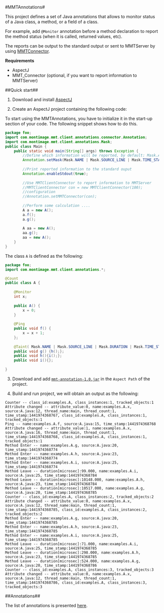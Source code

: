 #MMTAnnotations#

This project defines a set of Java annotations that allows to monitor status of a Java class, a method, or a field of a class.

For example, add `@Monitor` annotation before a method declaration to report the method status (when it is called, returned values, etc).

The reports can be output to the standard output or sent to MMTServer by using [MMTConnector](https://github.com/Inter-Trust/MMT_Connector).


**Requirements**


- AspectJ
- MMT_Connector (optional, if you want to report information to MMTServer)

##Quick start##

1. Download and install [AspectJ](https://eclipse.org/aspectj/)

2. Create an AspectJ project containing the following code:

To start using the MMTAnnotations, you have to initialize it in the start-up section of your code. The following snippet shows how to do this.

```Java
package foo;
import com.montimage.mmt.client.annotations.connector.Annotation;
import com.montimage.mmt.client.annotations.Mask;
public class Main {
	public static void main(String[] args) throws Exception {
	    //Define which information will be reported, by default: Mask.ALL
		Annotation.setMask(Mask.NAME | Mask.SOURCE_LINE | Mask.TIME_STAMP);
		
		//Print reported information to the standard ouput	
		Annotation.enableStdout(true);
		
		//Use MMTClientConnector to report information to MMTServer
		//MMTClientConnector con = new MMTClientConnector(100);
        //configuration 
        //Annotation.setMMTConnector(con);
        
        //Perform some calculation ....
		A a = new A();
		a.f();
		a.g();
		
		A aa = new A();
        aa.g();
        aa = new A();
	}
}
```

The class `A` is defined as the following:

```Java
package foo;
import com.montimage.mmt.client.annotations.*;

@Count
public class A {
    
    @Monitor
    int x;
    
    public A() {
        x = 0;
    }
    
    @Ping
    public void f() {
        x = x + 1;
    };
    
    @Taint( Mask.NAME | Mask.SOURCE_LINE | Mask.DURATION | Mask.TIME_STAMP)
    public void g() {h();};
    public void h(){i();};
    public void i(){};
    
}
```

3. Download and add [`mmt-annotation-1.0.jar`](blob/master/distribution/mmt-annotation-1.0.jar) in the `Aspect Path` of the project.

4. Build and run project, we will obtain an output as the following:

```
Counter -- class_id:examples.A, class_instances:1, tracked_objects:1
Attribute changed -- attribute_value:0, name:examples.A.x, source:A.java:12, thread_name:main, thread_count:1, time_stamp:1441974368767, class_id:examples.A, class_instances:1, tracked_objects:1
Ping -- name:examples.A.f, source:A.java:15, time_stamp:1441974368768
Attribute changed -- attribute_value:1, name:examples.A.x, source:A.java:16, thread_name:main, thread_count:1, time_stamp:1441974368768, class_id:examples.A, class_instances:1, tracked_objects:1
Method Enter -- name:examples.A.g, source:A.java:20, time_stamp:1441974368774
Method Enter -- name:examples.A.h, source:A.java:23, time_stamp:1441974368774
Method Enter -- name:examples.A.i, source:A.java:25, time_stamp:1441974368774
Method Leave -- duration[microsec]:99.000, name:examples.A.i, source:A.java:25, time_stamp:1441974368784
Method Leave -- duration[microsec]:10148.000, name:examples.A.h, source:A.java:23, time_stamp:1441974368784
Method Leave -- duration[microsec]:10517.000, name:examples.A.g, source:A.java:20, time_stamp:1441974368785
Counter -- class_id:examples.A, class_instances:2, tracked_objects:2
Attribute changed -- attribute_value:0, name:examples.A.x, source:A.java:12, thread_name:main, thread_count:1, time_stamp:1441974368785, class_id:examples.A, class_instances:2, tracked_objects:2
Method Enter -- name:examples.A.g, source:A.java:20, time_stamp:1441974368785
Method Enter -- name:examples.A.h, source:A.java:23, time_stamp:1441974368785
Method Enter -- name:examples.A.i, source:A.java:25, time_stamp:1441974368785
Method Leave -- duration[microsec]:71.000, name:examples.A.i, source:A.java:25, time_stamp:1441974368785
Method Leave -- duration[microsec]:298.000, name:examples.A.h, source:A.java:23, time_stamp:1441974368785
Method Leave -- duration[microsec]:524.000, name:examples.A.g, source:A.java:20, time_stamp:1441974368786
Counter -- class_id:examples.A, class_instances:3, tracked_objects:3
Attribute changed -- attribute_value:0, name:examples.A.x, source:A.java:12, thread_name:main, thread_count:1, time_stamp:1441974368786, class_id:examples.A, class_instances:3, tracked_objects:3
```

##Annotations##

The list of annotations is presented [here](Annotations.md).

